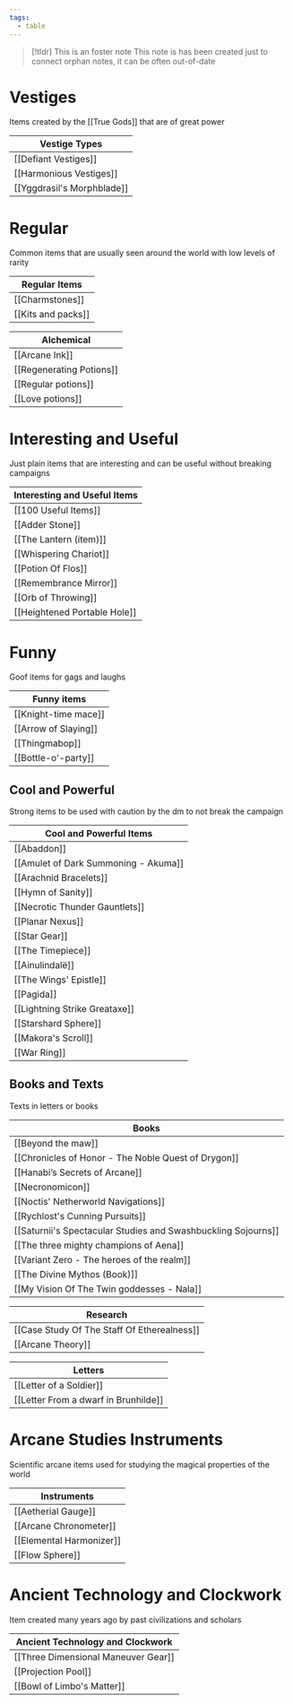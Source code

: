```yaml
---
tags:
  - table
---
```

> [!tldr] This is an foster note
> This note is has been created just to connect orphan notes, it can be often out-of-date

# Vestiges 
Items created by the [[True Gods]] that are of great power

| Vestige Types              |
| -------------------------- |
| [[Defiant Vestiges]]       |
| [[Harmonious Vestiges]]    |
| [[Yggdrasil's Morphblade]] |

# Regular
Common items that are usually seen around the world with low levels of rarity

| Regular Items            |
| ------------------------ |
| [[Charmstones]]          |
| [[Kits and packs]]       |

| Alchemical               |
| ------------------------ |
| [[Arcane Ink]]           |
| [[Regenerating Potions]] |
| [[Regular potions]]      |
| [[Love potions]]         |

# Interesting and Useful
Just plain items that are interesting and can be useful without breaking campaigns

| Interesting and Useful Items |
| ---------------------------- |
| [[100 Useful Items]]         |
| [[Adder Stone]]              |
| [[The Lantern (item)]]       |
| [[Whispering Chariot]]       |
| [[Potion Of Flos]]           |
| [[Remembrance Mirror]]       |
| [[Orb of Throwing]]          |
| [[Heightened Portable Hole]] |

# Funny
Goof items for gags and laughs

| Funny items          |
| -------------------- |
| [[Knight-time mace]] |
| [[Arrow of Slaying]] |
| [[Thingmabop]]       |
| [[Bottle-o'-party]]  |


## Cool and Powerful
Strong items to be used with caution by the dm to not break the campaign

| Cool and Powerful Items              |
| ------------------------------------ |
| [[Abaddon]]                          |
| [[Amulet of Dark Summoning - Akuma]] |
| [[Arachnid Bracelets]]               |
| [[Hymn of Sanity]]                   |
| [[Necrotic Thunder Gauntlets]]       |
| [[Planar Nexus]]                     |
| [[Star Gear]]                        |
| [[The Timepiece]]                    |
| [[Ainulindalë]]                      |
| [[The Wings' Epistle]]               |
| [[Pagida]]                           |
| [[Lightning Strike Greataxe]]        |
| [[Starshard Sphere]]                 |
| [[Makora's Scroll]]                  |
| [[War Ring]]                         |


## Books and Texts
Texts in letters or books

| Books                                                         |
| ------------------------------------------------------------- |
| [[Beyond the maw]]                                            |
| [[Chronicles of Honor - The Noble Quest of Drygon]]           |
| [[Hanabi’s Secrets of Arcane]]                                |
| [[Necronomicon]]                                              |
| [[Noctis' Netherworld Navigations]]                           |
| [[Rychlost's Cunning Pursuits]]                               |
| [[Saturnii's Spectacular Studies and Swashbuckling Sojourns]] |
| [[The three mighty champions of Aena]]                        |
| [[Variant Zero - The heroes of the realm]]                    |
| [[The Divine Mythos (Book)]]                                  |
| [[My Vision Of The Twin goddesses - Nala]]                    |

| Research                                    |
| ------------------------------------------- |
| [[Case Study Of The Staff Of Etherealness]] |
| [[Arcane Theory]]                           |

| Letters                 |
| ----------------------- |
| [[Letter of a Soldier]] |
| [[Letter From a dwarf in Brunhilde]]                        |


# Arcane Studies Instruments
Scientific arcane items used for studying the magical properties of the world

| Instruments              |
| ------------------------ |
| [[Aetherial Gauge]]      |
| [[Arcane Chronometer]]   |
| [[Elemental Harmonizer]] |
| [[Flow Sphere]]          |


# Ancient Technology and Clockwork
Item created many years ago by past civilizations and scholars

| Ancient Technology and Clockwork    |
| ----------------------------------- |
| [[Three Dimensional Maneuver Gear]] |
| [[Projection Pool]]                 |
| [[Bowl of Limbo's Matter]]          |
